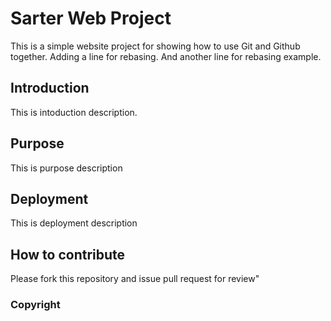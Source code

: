 # Sarter Web Project 

This is a simple website project for showing how to use Git and Github together.
Adding a line for rebasing.
And another line for rebasing example.

## Introduction

This is intoduction description. 

## Purpose

This is purpose description 

## Deployment 

This is deployment description

## How to contribute

Please fork this repository and issue pull request for review" 

### Copyright 